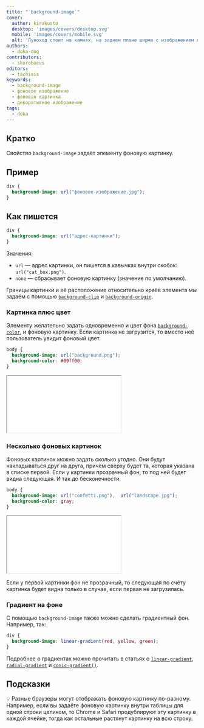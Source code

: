 ```yaml
---
title: "`background-image`"
cover:
  author: kirakusto
  desktop: 'images/covers/desktop.svg'
  mobile: 'images/covers/mobile.svg'
  alt: 'Луноход стоит на камнях, на заднем плане ширма с изображением лунной поверхности'
authors:
  - doka-dog
contributors:
  - skorobaeus
editors:
  - tachisis
keywords:
  - background-image
  - фоновое изображение
  - фоновая картинка
  - декоративное изображение
tags:
  - doka
---
```


## Кратко

Свойство `background-image` задаёт элементу фоновую картинку.

## Пример

```css
div {
  background-image: url("фоновое-изображение.jpg");
}
```

## Как пишется

```css
div {
  background-image: url("адрес-картинки");
}
```

Значения:

- `url` — адрес картинки, он пишется в кавычках внутри скобок: `url("cat_box.png")`.
- `none` — сбрасывает фоновую картинку (значение по умолчанию).

Границы картинки и её расположение относительно краёв элемента мы задаём с помощью [`background-clip`](/css/background-clip/) и [`background-origin`](/css/background-origin/).

### Картинка плюс цвет

Элементу желательно задать одновременно и цвет фона [`background-color`](/css/background-color/), и фоновую картинку. Если картинка не загрузится, то вместо неё пользователь увидит фоновый цвет.

```css
body {
  background-image: url("background.png");
  background-color: #09ff00;
}
```

<iframe title="Фоновая картинка" src="demos/basic/" height="150"></iframe>

### Несколько фоновых картинок

Фоновых картинок можно задать сколько угодно. Они будут накладываться друг на друга, причём сверху будет та, которая указана в списке первой. Если у картинки прозрачный фон, то под ней будет видна следующая. И так до бесконечности.

```css
body {
  background-image: url("confetti.png"),  url("landscape.jpg");
  background-color: gray;
}
```

<iframe title="Несколько фоновых картинок" src="demos/several-imgs/" height="150"></iframe>

Если у первой картинки фон не прозрачный, то следующая по счёту картинка будет видна только в случае, если первая не загрузилась.

### Градиент на фоне

С помощью `background-image` также можно сделать градиентный фон. Например, так:

```css
div {
  background-image: linear-gradient(red, yellow, green);
}
```

Подробнее о градиентах можно прочитать в статьях о [`linear-gradient`](/css/line-height/), [`radial-gradient`](/css/radial-gradient/) и [`conic-gradient()`](/css/conic-gradient/).

## Подсказки

💡 Разные браузеры могут отображать фоновую картинку по-разному. Например, если вы задаёте фоновую картинку внутри таблицы для одной строки целиком, то Chrome и Safari продублируют эту картинку в каждой ячейке, тогда как остальные растянут картинку на всю строку.
